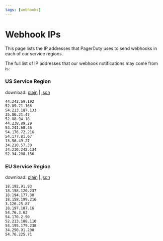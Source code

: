 ```yaml
---
tags: [webhooks]
---
```


# Webhook IPs

This page lists the IP addresses that PagerDuty uses to send webhooks in each of our service regions.

The full list of IP addresses that our webhook notifications may come from is:

### US Service Region

download: [plain](https://developer.pagerduty.com/ip-safelists/webhooks-us-service-region) | [json](https://developer.pagerduty.com/ip-safelists/webhooks-us-service-region-json)

    44.242.69.192
    52.89.71.166
    54.213.187.133
    35.86.21.47
    52.88.94.18
    44.238.89.29
    54.241.68.46
    54.176.72.216
    54.177.81.67
    13.56.49.27
    34.210.57.30
    34.210.242.134
    52.34.208.156


### EU Service Region

download: [plain](https://developer.pagerduty.com/ip-safelists/webhooks-eu-service-region) | [json](https://developer.pagerduty.com/ip-safelists/webhooks-eu-service-region-json)

    18.192.91.93
    18.158.120.237
    18.194.177.30
    18.158.199.216
    3.126.25.87
    18.197.187.16
    54.76.3.62
    54.170.2.90
    52.213.188.110
    54.195.179.238
    34.250.91.200
    54.76.225.71
